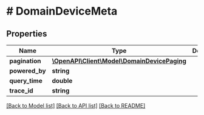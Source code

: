 # # DomainDeviceMeta

## Properties

Name | Type | Description | Notes
------------ | ------------- | ------------- | -------------
**pagination** | [**\OpenAPI\Client\Model\DomainDevicePaging**](DomainDevicePaging.md) |  | [optional]
**powered_by** | **string** |  | [optional]
**query_time** | **double** |  |
**trace_id** | **string** |  |

[[Back to Model list]](../../README.md#models) [[Back to API list]](../../README.md#endpoints) [[Back to README]](../../README.md)
